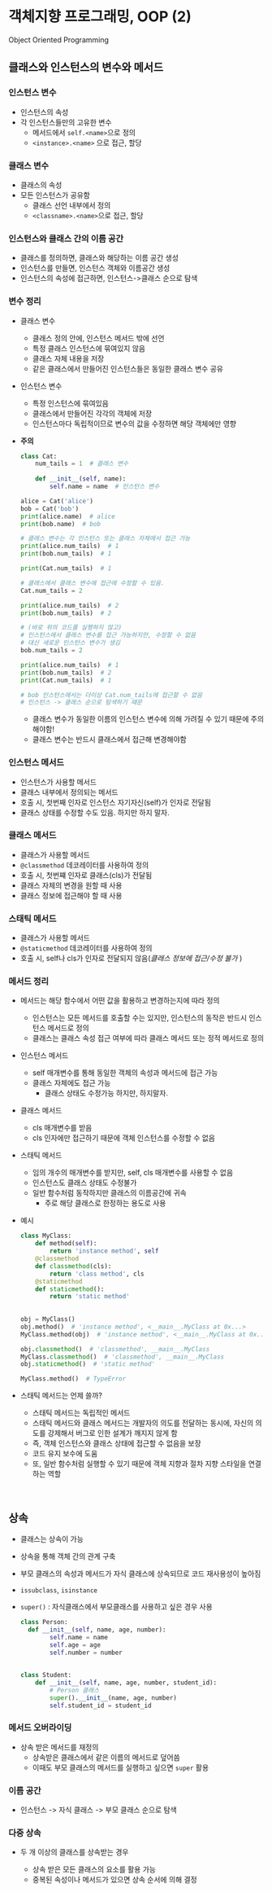 # 객체지향 프로그래밍, OOP (2)

Object Oriented Programming

## 클래스와 인스턴스의 변수와 메서드



### 인스턴스 변수

- 인스턴스의 속성
- 각 인스턴스들만의 고유한 변수
  - 메서드에서 `self.<name>`으로 정의
  - `<instance>.<name>` 으로 접근, 할당

### 클래스 변수

- 클래스의 속성
- 모든 인스턴스가 공유함
  - 클래스 선언 내부에서 정의
  - `<classname>.<name>`으로 접근, 할당

### 인스턴스와 클래스 간의 이름 공간

- 클래스를 정의하면, 클래스와 해당하는 이름 공간 생성
- 인스턴스를 만들면, 인스턴스 객체와 이름공간 생성
- 인스턴스의 속성에 접근하면, 인스턴스->클래스 순으로 탐색



### 변수 정리

- 클래스 변수

  - 클래스 정의 안에, 인스턴스 메서드 밖에 선언
  - 특정 클래스 인스턴스에 묶여있지 않음
  - 클래스 자체 내용을 저장
  - 같은 클래스에서 만들어진 인스턴스들은 동일한 클래스 변수 공유

- 인스턴스 변수

  - 특정 인스턴스에 묶여있음
  - 클래스에서 만들어진 각각의 객체에 저장
  - 인스턴스마다 독립적이므로 변수의 값을 수정하면 해당 객체에만 영향

- **주의**

  ```python
  class Cat:
      num_tails = 1  # 클래스 변수
      
      def __init__(self, name):
          self.name = name  # 인스턴스 변수
  ```

  ```python
  alice = Cat('alice')
  bob = Cat('bob')
  print(alice.name)  # alice
  print(bob.name)  # bob
  ```

  ```python
  # 클래스 변수는 각 인스턴스 또는 클래스 자체에서 접근 가능
  print(alice.num_tails)  # 1
  print(bob.num_tails)  # 1
  
  print(Cat.num_tails)  # 1
  ```

  ```python
  # 클래스에서 클래스 변수에 접근에 수정할 수 있음.
  Cat.num_tails = 2
  
  print(alice.num_tails)  # 2
  print(bob.num_tails)  # 2
  ```

  ```python
  # (바로 위의 코드를 실행하지 않고)
  # 인스턴스에서 클래스 변수를 접근 가능하지만, 수정할 수 없음
  # 대신 새로운 인스턴스 변수가 생김
  bob.num_tails = 2
  
  print(alice.num_tails)  # 1
  print(bob.num_tails)  # 2
  print(Cat.num_tails)  # 1
  
  # bob 인스턴스에서는 더이상 Cat.num_tails에 접근할 수 없음
  # 인스턴스 -> 클래스 순으로 탐색하기 때문
  ```

  - 클래스 변수가 동일한 이름의 인스턴스 변수에 의해 가려질 수 있기 때문에 주의해야함!
  - 클래스 변수는 반드시 클래스에서 접근해 변경해야함



### 인스턴스 메서드

- 인스턴스가 사용할 메서드
- 클래스 내부에서 정의되는 메서드
- 호출 시, 첫번째 인자로 인스턴스 자기자신(self)가 인자로 전달됨
- 클래스 상태를 수정할 수도 있음. 하지만 하지 말자.

### 클래스 메서드

- 클래스가 사용할 메서드
- `@classmethod` 데코레이터를 사용하여 정의
- 호출 시, 첫번쨰 인자로 클래스(cls)가 전달됨
- 클래스 자체의 변경을 원할 때 사용
- 클래스 정보에 접근해야 할 때 사용

### 스태틱 메서드

- 클래스가 사용할 메서드
- `@staticmethod` 데코레이터를 사용하여 정의
- 호출 시, self나 cls가 인자로 전달되지 않음(_클래스 정보에 접근/수정 불가_ )



### 메서드 정리

- 메서드는 해당 함수에서 어떤 값을 활용하고 변경하는지에 따라 정의
  - 인스턴스는 모든 메서드를 호출할 수는 있지만, 인스턴스의 동작은 반드시 인스턴스 메서드로 정의
  - 클래스는 클래스 속성 접근 여부에 따라 클래스 메서드 또는 정적 메서드로 정의 

- 인스턴스 메서드
  - self 매개변수를 통해 동일한 객체의 속성과 메서드에 접근 가능
  - 클래스 자체에도 접근 가능
    - 클래스 상태도 수정가능 하지만, 하지말자.
- 클래스 메서드
  - cls 매개변수를 받음
  - cls 인자에만 접근하기 때문에 객체 인스턴스를 수정할 수 없음
- 스태틱 메서드
  - 임의 개수의 매개변수를 받지만, self, cls 매개변수를 사용할 수 없음
  - 인스턴스도 클래스 상태도 수정불가
  - 일반 함수처럼 동작하지만 클래스의 이름공간에 귀속
    - 주로 해당 클래스로 한정하는 용도로 사용

- 예시

  ```python
  class MyClass:
      def method(self):
          return 'instance method', self
      @classmethod
      def classmethod(cls):
          return 'class method', cls
      @staticmethod
      def staticmethod():
          return 'static method'
      
      
  obj = MyClass()
  obj.method()  # 'instance method', <__main__.MyClass at 0x...>
  MyClass.method(obj)  # 'instance method', <__main__.MyClass at 0x...>
  
  obj.classmethod()  # 'classmethod', __main__.MyClass
  MyClass.classmethod()  # 'classmethod', __main__.MyClass
  obj.staticmethod()  # 'static method'
  
  MyClass.method()  # TypeError
  ```

  

- 스태틱 메서드는 언제 쓸까?
  - 스태틱 메서드는 독립적인 메서드
  - 스태틱 메서드와 클래스 메서드는 개발자의 의도를 전달하는 동시에, 자신의 의도를 강제해서 버그로 인한 설계가 깨지지 않게 함
  - 즉, 객체 인스턴스와 클래스 상태에 접근할 수 없음을 보장
  - 코드 유지 보수에 도움
  - 또, 일반 함수처럼 실행할 수 있기 때문에 객체 지향과 절차 지향 스타일을 연결하는 역할



<br/>



## 상속

- 클래스는 상속이 가능
- 상속을 통해 객체 간의 관계 구축
- 부모 클래스의 속성과 메서드가 자식 클래스에 상속되므로 코드 재사용성이 높아짐



- `issubclass`, `isinstance`

- `super()` : 자식클래스에서 부모클래스를 사용하고 싶은 경우 사용

  ```python
  class Person:
  	def __init__(self, name, age, number):
          self.name = name
          self.age = age
          self.number = number
          
          
  class Student:
      def __init__(self, name, age, number, student_id):
          # Person 클래스
          super().__init__(name, age, number)
          self.student_id = student_id
  ```

  

### 메서드 오버라이딩

- 상속 받은 메서드를 재정의
  - 상속받은 클래스에서 같은 이름의 메서드로 덮어씀
  - 이때도 부모 클래스의 메서드를 실행하고 싶으면 `super` 활용



### 이름 공간

- 인스턴스 -> 자식 클래스 -> 부모 클래스 순으로 탐색



### 다중 상속

- 두 개 이상의 클래스를 상속받는 경우

  - 상속 받은 모든 클래스의 요소를 활용 가능
  - 중복된 속성이나 메서드가 있으면 상속 순서에 의해 결정

  

  